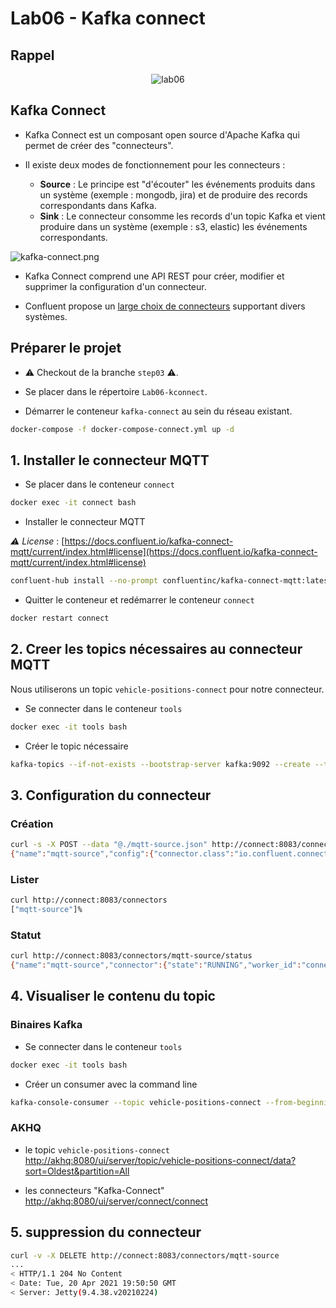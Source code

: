 # Lab06 - Kafka connect

## Rappel

<p style="text-align:center">
<img src="lab06.connect.png" alt="lab06" />
</p>

## Kafka Connect

- Kafka Connect est un composant open source d'Apache Kafka qui permet de créer des "connecteurs". 

- Il existe deux modes de fonctionnement pour les connecteurs :
    - **Source** : Le principe est "d'écouter" les événements produits dans un système (exemple : mongodb, jira) 
      et de produire des records correspondants dans Kafka.
    - **Sink** : Le connecteur consomme les records d'un topic Kafka et vient produire dans un système 
      (exemple : s3, elastic) les événements correspondants.

![kafka-connect.png](kafka-connect.png)

- Kafka Connect comprend une API REST pour créer, modifier et supprimer la configuration d'un connecteur.

- Confluent propose un [large choix de connecteurs](https://www.confluent.io/hub/) supportant divers systèmes.

## Préparer le projet

- ⚠️ Checkout de la branche `step03` ⚠️.

- Se placer dans le répertoire `Lab06-kconnect`.

- Démarrer le conteneur `kafka-connect` au sein du réseau existant.

```bash
docker-compose -f docker-compose-connect.yml up -d
```

## 1. Installer le connecteur MQTT

- Se placer dans le conteneur `connect`

```bash
docker exec -it connect bash
```

- Installer le connecteur MQTT

_⚠️ License_ : [https://docs.confluent.io/kafka-connect-mqtt/current/index.html#license](https://docs.confluent.io/kafka-connect-mqtt/current/index.html#license)

```bash
confluent-hub install --no-prompt confluentinc/kafka-connect-mqtt:latest
```

- Quitter le conteneur et redémarrer le conteneur `connect`

```bash
docker restart connect
```

## 2. Creer les topics nécessaires au connecteur MQTT

Nous utiliserons un topic `vehicle-positions-connect` pour notre connecteur.

- Se connecter dans le conteneur `tools`

```bash
docker exec -it tools bash
```

- Créer le topic nécessaire

```bash
kafka-topics --if-not-exists --bootstrap-server kafka:9092 --create --topic vehicle-positions-connect --replication-factor 1 --partitions 1
```

## 3. Configuration du connecteur

### Création

```bash
curl -s -X POST --data "@./mqtt-source.json" http://connect:8083/connectors
{"name":"mqtt-source","config":{"connector.class":"io.confluent.connect.mqtt.MqttSourceConnector","mqtt.server.uri":"ssl://mqtt.hsl.fi:8883","mqtt.topics":"/hfp/v2/journey/ongoing/vp/#","mqtt.qos":"1","kafka.topic":"vehicle-positions-connect","tasks.max":"1","confluent.topic.bootstrap.servers":"kafka:9092","name":"mqtt-source"},"tasks":[],"type":"source"}%
```

### Lister

```bash
curl http://connect:8083/connectors
["mqtt-source"]%
```

### Statut

```bash
curl http://connect:8083/connectors/mqtt-source/status
{"name":"mqtt-source","connector":{"state":"RUNNING","worker_id":"connect:8083"},"tasks":[{"id":0,"state":"RUNNING","worker_id":"connect:8083"}],"type":"source"}%
```

## 4. Visualiser le contenu du topic

### Binaires Kafka

- Se connecter dans le conteneur `tools`

```bash
docker exec -it tools bash
```

- Créer un consumer avec la command line

```bash
kafka-console-consumer --topic vehicle-positions-connect --from-beginning --bootstrap-server kafka:9092
```

### AKHQ

- le topic `vehicle-positions-connect` [http://akhq:8080/ui/server/topic/vehicle-positions-connect/data?sort=Oldest&partition=All](http://akhq:8080/ui/server/topic/vehicle-positions-connect/data?sort=Oldest&partition=All)

- les connecteurs "Kafka-Connect" [http://akhq:8080/ui/server/connect/connect](http://akhq:8080/ui/server/connect/connect)

## 5. suppression du connecteur

```bash
curl -v -X DELETE http://connect:8083/connectors/mqtt-source
...
< HTTP/1.1 204 No Content
< Date: Tue, 20 Apr 2021 19:50:50 GMT
< Server: Jetty(9.4.38.v20210224)
```
